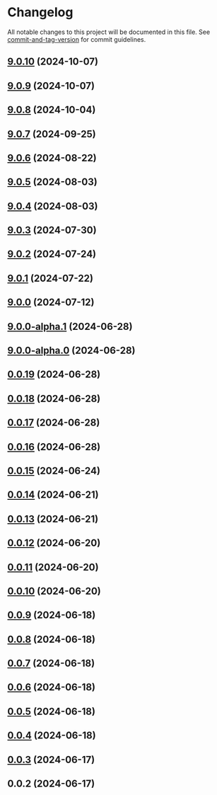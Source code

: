 # Changelog

All notable changes to this project will be documented in this file. See [commit-and-tag-version](https://github.com/absolute-version/commit-and-tag-version) for commit guidelines.

## [9.0.10](https://github.com/haxtheweb/haxcms-nodejs/compare/v9.0.9...v9.0.10) (2024-10-07)

## [9.0.9](https://github.com/haxtheweb/haxcms-nodejs/compare/v9.0.8...v9.0.9) (2024-10-07)

## [9.0.8](https://github.com/haxtheweb/haxcms-nodejs/compare/v9.0.7...v9.0.8) (2024-10-04)

## [9.0.7](https://github.com/haxtheweb/haxcms-nodejs/compare/v9.0.6...v9.0.7) (2024-09-25)

## [9.0.6](https://github.com/haxtheweb/haxcms-nodejs/compare/v9.0.5...v9.0.6) (2024-08-22)

## [9.0.5](https://github.com/haxtheweb/haxcms-nodejs/compare/v9.0.4...v9.0.5) (2024-08-03)

## [9.0.4](https://github.com/haxtheweb/haxcms-nodejs/compare/v9.0.3...v9.0.4) (2024-08-03)

## [9.0.3](https://github.com/haxtheweb/haxcms-nodejs/compare/v9.0.2...v9.0.3) (2024-07-30)

## [9.0.2](https://github.com/haxtheweb/haxcms-nodejs/compare/v9.0.1...v9.0.2) (2024-07-24)

## [9.0.1](https://github.com/haxtheweb/haxcms-nodejs/compare/v9.0.0...v9.0.1) (2024-07-22)

## [9.0.0](https://github.com/haxtheweb/haxcms-nodejs/compare/v9.0.0-alpha.1...v9.0.0) (2024-07-12)

## [9.0.0-alpha.1](https://github.com/haxtheweb/haxcms-nodejs/compare/v9.0.0-alpha.0...v9.0.0-alpha.1) (2024-06-28)

## [9.0.0-alpha.0](https://github.com/haxtheweb/haxcms-nodejs/compare/v0.0.19...v9.0.0-alpha.0) (2024-06-28)

## [0.0.19](https://github.com/haxtheweb/haxcms-nodejs/compare/v0.0.18...v0.0.19) (2024-06-28)

## [0.0.18](https://github.com/haxtheweb/haxcms-nodejs/compare/v0.0.17...v0.0.18) (2024-06-28)

## [0.0.17](https://github.com/haxtheweb/haxcms-nodejs/compare/v0.0.16...v0.0.17) (2024-06-28)

## [0.0.16](https://github.com/haxtheweb/haxcms-nodejs/compare/v0.0.15...v0.0.16) (2024-06-28)

## [0.0.15](https://github.com/haxtheweb/haxcms-nodejs/compare/v0.0.14...v0.0.15) (2024-06-24)

## [0.0.14](https://github.com/haxtheweb/haxcms-nodejs/compare/v0.0.13...v0.0.14) (2024-06-21)

## [0.0.13](https://github.com/haxtheweb/haxcms-nodejs/compare/v0.0.12...v0.0.13) (2024-06-21)

## [0.0.12](https://github.com/haxtheweb/haxcms-nodejs/compare/v0.0.11...v0.0.12) (2024-06-20)

## [0.0.11](https://github.com/haxtheweb/haxcms-nodejs/compare/v0.0.10...v0.0.11) (2024-06-20)

## [0.0.10](https://github.com/haxtheweb/haxcms-nodejs/compare/v0.0.9...v0.0.10) (2024-06-20)

## [0.0.9](https://github.com/haxtheweb/haxcms-nodejs/compare/v0.0.8...v0.0.9) (2024-06-18)

## [0.0.8](https://github.com/haxtheweb/haxcms-nodejs/compare/v0.0.7...v0.0.8) (2024-06-18)

## [0.0.7](https://github.com/haxtheweb/haxcms-nodejs/compare/v0.0.6...v0.0.7) (2024-06-18)

## [0.0.6](https://github.com/haxtheweb/haxcms-nodejs/compare/v0.0.5...v0.0.6) (2024-06-18)

## [0.0.5](https://github.com/haxtheweb/haxcms-nodejs/compare/v0.0.4...v0.0.5) (2024-06-18)

## [0.0.4](https://github.com/haxtheweb/haxcms-nodejs/compare/v0.0.3...v0.0.4) (2024-06-18)

## [0.0.3](https://github.com/haxtheweb/haxcms-nodejs/compare/v0.0.2...v0.0.3) (2024-06-17)

## 0.0.2 (2024-06-17)
